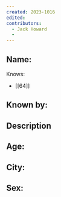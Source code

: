 ```yaml
---
created: 2023-1016
edited:
contributors:
  - Jack Howard
  - 
---
```


Name:
- 

Knows:
- [[64]]

Known by:
- 

Description
- 

Age:
- 
City:
- 
Sex:
- 
